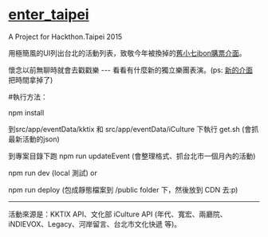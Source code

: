 # [enter_taipei](https://enter.taipei)
A Project for Hackthon.Taipei 2015

用極簡風的UI列出台北的活動列表，致敬今年被換掉的[舊小七ibon購票介面](http://www.ghfff.org.tw/images/ibon/ticket_step7.jpg )。

懷念以前無聊時就會去戳戳樂 --- 看看有什麼新的獨立樂團表演。(ps: [新的介面](http://www.ticket.com.tw/infor/ibon/ibon07.jpg)把時間拿掉了)


#執行方法：

npm install

到src/app/eventData/kktix 和 src/app/eventData/iCulture 下執行 get.sh (會抓最新活動的json)

到專案目錄下跑 npm run updateEvent (會整理格式、抓台北市一個月內的活動)

npm run dev (local 測試) or

npm run deploy (包成靜態檔案到 /public folder 下，然後放到 CDN 去:p)

---
活動來源是：KKTIX API、文化部 iCulture API (年代、寬宏、兩廳院、iNDIEVOX、Legacy、河岸留言、台北市文化快遞 等)。
